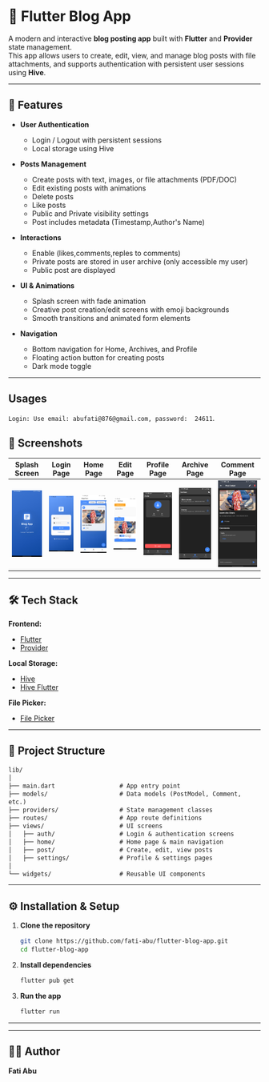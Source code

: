 # 📖 Flutter Blog App

A modern and interactive **blog posting app** built with **Flutter** and **Provider** state management.  
This app allows users to create, edit, view, and manage blog posts with file attachments, and supports authentication with persistent user sessions using **Hive**.

---

## 🚀 Features

- **User Authentication**
  - Login / Logout with persistent sessions
  - Local storage using Hive

- **Posts Management**
  - Create posts with text, images, or file attachments (PDF/DOC)
  - Edit existing posts with animations
  - Delete posts
  - Like posts
  - Public and Private visibility settings
  - Post includes metadata (Timestamp,Author's Name)

- **Interactions**
  - Enable (likes,comments,reples to comments)
  - Private posts are stored in user archive (only accessible my user)
  - Public post are displayed 

- **UI & Animations**
  - Splash screen with fade animation
  - Creative post creation/edit screens with emoji backgrounds
  - Smooth transitions and animated form elements
 
- **Navigation**
  - Bottom navigation for Home, Archives, and Profile
  - Floating action button for creating posts
  - Dark mode toggle

---
## Usages
`Login: Use email: abufati@876@gmail.com, password:  24611`.

## 📸 Screenshots

| Splash Screen | Login Page | Home Page | Edit Page | Profile Page | Archive Page | Comment Page |
|--------------|------------|----------- |-----------| ------------ | ------------ |  ------------ |
|![Splash Screen](lib/assets/sreenshots/splashPage.jpg) | ![Login Page](lib/assets/sreenshots/Screenshot_20250809_175754.jpg) | ![Home Page](lib/assets/sreenshots/Screenshot_20250809_175809.jpg) |![Edit Page](lib/assets/sreenshots/Screenshot_20250809_180003.jpg)| ![Profile Page](lib/assets/sreenshots/Screenshot_20250809_175930.jpg)| ![Archives Page](lib/assets/sreenshots/Screenshot_20250809_175926.jpg) | ![Comments Page](lib/assets/sreenshots/Screenshot_20250809_175940.jpg)

---

## 🛠️ Tech Stack

**Frontend:**
- [Flutter](https://flutter.dev/)
- [Provider](https://pub.dev/packages/provider)

**Local Storage:**
- [Hive](https://pub.dev/packages/hive)
- [Hive Flutter](https://pub.dev/packages/hive_flutter)

**File Picker:**
- [File Picker](https://pub.dev/packages/file_picker)

---

## 📂 Project Structure

```
lib/
│
├── main.dart                  # App entry point
├── models/                    # Data models (PostModel, Comment, etc.)
├── providers/                 # State management classes
├── routes/                    # App route definitions
├── views/                     # UI screens
│   ├── auth/                  # Login & authentication screens
│   ├── home/                  # Home page & main navigation
│   ├── post/                  # Create, edit, view posts
│   ├── settings/              # Profile & settings pages
│
└── widgets/                   # Reusable UI components
```

---

## ⚙️ Installation & Setup

1. **Clone the repository**
   ```bash
   git clone https://github.com/fati-abu/flutter-blog-app.git
   cd flutter-blog-app
   ```

2. **Install dependencies**
   ```bash
   flutter pub get
   ```

3. **Run the app**
   ```bash
   flutter run
   ```

---
 

---

## 👨‍💻 Author
**Fati Abu**  
 